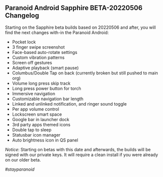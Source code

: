 ## Paranoid Android Sapphire BETA-20220506 Changelog

Starting on the Sapphire beta builds based on 20220506 and after, you will find the next changes with-in the Paranoid Android:

*  Pocket lock
*  3 finger swipe screenshot
*  Face-based auto-rotate settings
*  Custom vibration patterns
*  Screen off gestures
*  Adaptive playback (smart pause)
*  Columbus/Double Tap on back (currently broken but still pushed to main org)
*  Volume long press skip track
*  Long press power button for torch
*  Immersive navigation
*  Customizable navigation bar length
*  Linked and unlinked notification, and ringer sound toggle
*  Per app volume control
*  Lockscreen smart space
*  Google bar in launcher dock
*  3rd party apps themed icons
*  Double tap to sleep
*  Statusbar icon manager
*  Auto brightness icon in QS panel

*Notice*: Starting on betas with this date and afterwards, the builds will be signed with our private keys. It will require a clean install if you were already on our older beta.

*#stayparanoid*
